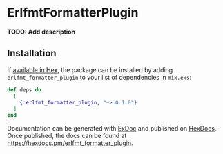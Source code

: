 # ErlfmtFormatterPlugin

**TODO: Add description**

## Installation

If [available in Hex](https://hex.pm/docs/publish), the package can be installed
by adding `erlfmt_formatter_plugin` to your list of dependencies in `mix.exs`:

```elixir
def deps do
  [
    {:erlfmt_formatter_plugin, "~> 0.1.0"}
  ]
end
```

Documentation can be generated with [ExDoc](https://github.com/elixir-lang/ex_doc)
and published on [HexDocs](https://hexdocs.pm). Once published, the docs can
be found at <https://hexdocs.pm/erlfmt_formatter_plugin>.

